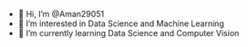 - 👋 Hi, I’m @Aman29051
- 👀 I’m interested in Data Science and Machine Learning
- 🌱 I’m currently learning Data Science and Computer Vision

<!---
Aman29051/Aman29051 is a ✨ special ✨ repository because its `README.md` (this file) appears on your GitHub profile.
You can click the Preview link to take a look at your changes.
--->

